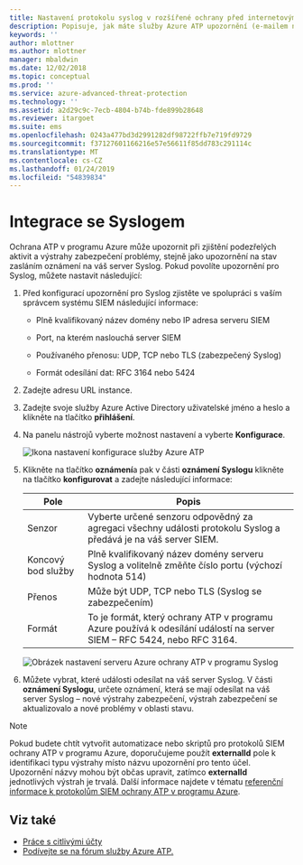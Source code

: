 ```yaml
---
title: Nastavení protokolu syslog v rozšířené ochrany před internetovými útoky pro Azure | Dokumentace Microsoftu
description: Popisuje, jak máte služby Azure ATP upozornění (e-mailem nebo předáváním událostí služby Azure ATP) při zjištění podezřelých aktivit
keywords: ''
author: mlottner
ms.author: mlottner
manager: mbaldwin
ms.date: 12/02/2018
ms.topic: conceptual
ms.prod: ''
ms.service: azure-advanced-threat-protection
ms.technology: ''
ms.assetid: a2d29c9c-7ecb-4804-b74b-fde899b28648
ms.reviewer: itargoet
ms.suite: ems
ms.openlocfilehash: 0243a477bd3d2991282df98722ffb7e719fd9729
ms.sourcegitcommit: f37127601166216e57e56611f85dd783c291114c
ms.translationtype: MT
ms.contentlocale: cs-CZ
ms.lasthandoff: 01/24/2019
ms.locfileid: "54839834"
---
```

# <a name="integrate-with-syslog"></a>Integrace se Syslogem

Ochrana ATP v programu Azure může upozornit při zjištění podezřelých aktivit a výstrahy zabezpečení problémy, stejně jako upozornění na stav zasláním oznámení na váš server Syslog. Pokud povolíte upozornění pro Syslog, můžete nastavit následující:

1. Před konfigurací upozornění pro Syslog zjistěte ve spolupráci s vaším správcem systému SIEM následující informace:

   -   Plně kvalifikovaný název domény nebo IP adresa serveru SIEM

   -   Port, na kterém naslouchá server SIEM

   -   Používaného přenosu: UDP, TCP nebo TLS (zabezpečený Syslog)

   -   Formát odesílání dat: RFC 3164 nebo 5424

2. Zadejte adresu URL instance.

3. Zadejte svoje služby Azure Active Directory uživatelské jméno a heslo a klikněte na tlačítko **přihlášení**.

4. Na panelu nástrojů vyberte možnost nastavení a vyberte **Konfigurace**.

   ![Ikona nastavení konfigurace služby Azure ATP](media/ATP-config-menu.png)

5. Klikněte na tlačítko **oznámení**a pak v části **oznámení Syslogu** klikněte na tlačítko **konfigurovat** a zadejte následující informace:

   |Pole|Popis|
   |---------|---------------|
   |Senzor|Vyberte určené senzoru odpovědný za agregaci všechny události protokolu Syslog a předává je na váš server SIEM.|
   |Koncový bod služby|Plně kvalifikovaný název domény serveru Syslog a volitelně změňte číslo portu (výchozí hodnota 514)|
   |Přenos|Může být UDP, TCP nebo TLS (Syslog se zabezpečením)|
   |Formát|To je formát, který ochrany ATP v programu Azure používá k odesílání událostí na server SIEM – RFC 5424, nebo RFC 3164.|

   ![Obrázek nastavení serveru Azure ochrany ATP v programu Syslog](media/atp-syslog.png)

6. Můžete vybrat, které události odesílat na váš server Syslog. V části **oznámení Syslogu**, určete oznámení, která se mají odesílat na váš server Syslog – nové výstrahy zabezpečení, výstrah zabezpečení se aktualizovalo a nové problémy v oblasti stavu.

> [!NOTE]
> Pokud budete chtít vytvořit automatizace nebo skriptů pro protokolů SIEM ochrany ATP v programu Azure, doporučujeme použít **externalId** pole k identifikaci typu výstrahy místo názvu upozornění pro tento účel. Upozornění názvy mohou být občas upravit, zatímco **externalId** jednotlivých výstrah je trvalá. Další informace najdete v tématu [referenční informace k protokolům SIEM ochrany ATP v programu Azure](cef-format-sa.md). 


## <a name="see-also"></a>Viz také

- [Práce s citlivými účty](sensitive-accounts.md)
- [Podívejte se na fórum služby Azure ATP.](https://aka.ms/azureatpcommunity)